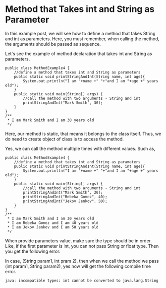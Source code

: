 # Method that Takes int and String as Parameter

In this example post, we will see how to define a method that takes String and int as parameters. Here, you must remember, when calling the method, the arguments should be passed as sequence. 

Let's see the example of method declaration that takes int and String as parameters.

```
public class MethodExample4 {
    //define a method that takes int and String as parameters
    public static void printStringAndInt(String name, int age){
        System.out.println("I am "+name +" "+"and I am "+age +" years old");
    }
    public static void main(String[] args) {
        //call the method with two arguments - String and int
        printStringAndInt("Mark Smith", 30);
    }
}
/**
 * I am Mark Smith and I am 30 years old
 */
```

Here, our method is static, that means it belongs to the class itself. Thus, we do need to create object of class is to access the method.

Yes, we can call the method multiple times with different values. Such as,

```
public class MethodExample4 {
    //define a method that takes int and String as parameters
    public static void printStringAndInt(String name, int age){
        System.out.println("I am "+name +" "+"and I am "+age +" years old");
    }
    public static void main(String[] args) {
        //call the method with two arguments - String and int
        printStringAndInt("Mark Smith", 30);
        printStringAndInt("Rebeka Gomez", 40);
        printStringAndInt("Jekov Jenkov", 50);
    }
}
/**
 * I am Mark Smith and I am 30 years old
 * I am Rebeka Gomez and I am 40 years old
 * I am Jekov Jenkov and I am 50 years old
 */
```

When provide parameters value, make sure the type should be in order. Like, if the first parameter is int, you can not pass String or float type. Then you get the following error. 

In case, (String param1, int pram 2), then when we call the method we pass (int param1, String param2), yes now will get the following compile time error.

```
java: incompatible types: int cannot be converted to java.lang.String
```